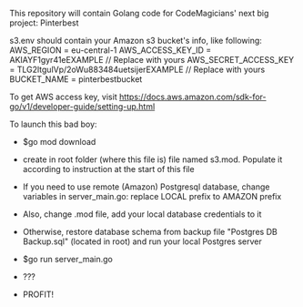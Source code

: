 This repository will contain Golang code for CodeMagicians' next big project: Pinterbest

s3.env should contain your Amazon s3 bucket's info, like following:
AWS_REGION = eu-central-1
AWS_ACCESS_KEY_ID = AKIAYF1gyr41eEXAMPLE                       // Replace with yours
AWS_SECRET_ACCESS_KEY = TLG2ltgulVp/2oWu883484uetsijerEXAMPLE  // Replace with yours
BUCKET_NAME = pinterbestbucket

To get AWS access key, visit https://docs.aws.amazon.com/sdk-for-go/v1/developer-guide/setting-up.html

To launch this bad boy:
- $go mod download

- create in root folder (where this file is) file named s3.mod. Populate it according to instruction at the start of this file

- If you need to use remote (Amazon) Postgresql database, change variables in server_main.go: replace LOCAL prefix to AMAZON prefix
- Also, change .mod file, add your local database credentials to it
- Otherwise, restore database schema from backup file "Postgres DB Backup.sql"  (located in root) and run your local Postgres server

- $go run server_main.go

- ???

- PROFIT!
